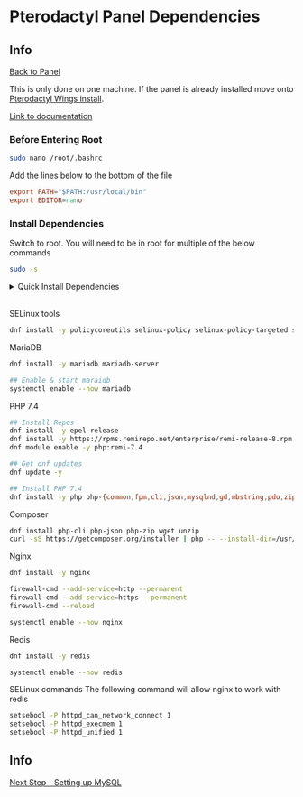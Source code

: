 # Pterodactyl Panel Dependencies

## Info

[Back to Panel](/Pterodactyl/1%20-%20Panel)

This is only done on one machine.
If the panel is already installed move onto [Pterodactyl Wings install](3%20-%20Pterodactyl%20Wings%20install.md).

[Link to documentation](https://pterodactyl.io/community/installation-guides/panel/centos8.html#installing-the-panel)

### Before Entering Root

```sh
sudo nano /root/.bashrc
```

Add the lines below to the bottom of the file

```conf
export PATH="$PATH:/usr/local/bin"
export EDITOR=nano
```

### Install Dependencies

Switch to root. You will need to be in root for multiple of the below commands

```sh
sudo -s
```

<details>
<summary>Quick Install Dependencies</summary>
<p>

```sh
set -x ; dnf install -y policycoreutils selinux-policy selinux-policy-targeted setroubleshoot-server setools setools-console mcstrans && dnf install -y mariadb mariadb-server && systemctl enable --now mariadb && dnf install -y epel-release && dnf install -y https://rpms.remirepo.net/enterprise/remi-release-8.rpm && dnf module enable -y php:remi-7.4 && dnf update -y && dnf install -y php php-{common,fpm,cli,json,mysqlnd,gd,mbstring,pdo,zip,bcmath,dom,opcache} && dnf install php-cli php-json php-zip wget unzip && curl -sS https://getcomposer.org/installer | php -- --install-dir=/usr/local/bin --filename=composer && dnf install -y nginx && firewall-cmd --add-service=http --permanent && firewall-cmd --add-service=https --permanent && firewall-cmd --reload && systemctl enable --now nginx && dnf install -y redis && systemctl enable --now redis && setsebool -P httpd_can_network_connect 1 && setsebool -P httpd_execmem 1 && setsebool -P httpd_unified 1 ; set +x ; echo 'done'
```

</p>
</details>
&nbsp;

SELinux tools

```sh
dnf install -y policycoreutils selinux-policy selinux-policy-targeted setroubleshoot-server setools setools-console mcstrans
```

MariaDB

```sh
dnf install -y mariadb mariadb-server

## Enable & start maraidb
systemctl enable --now mariadb
```

PHP 7.4

```sh
## Install Repos
dnf install -y epel-release
dnf install -y https://rpms.remirepo.net/enterprise/remi-release-8.rpm
dnf module enable -y php:remi-7.4

## Get dnf updates
dnf update -y

## Install PHP 7.4
dnf install -y php php-{common,fpm,cli,json,mysqlnd,gd,mbstring,pdo,zip,bcmath,dom,opcache}
```

Composer

```sh
dnf install php-cli php-json php-zip wget unzip
curl -sS https://getcomposer.org/installer | php -- --install-dir=/usr/local/bin --filename=composer
```

Nginx

```sh
dnf install -y nginx

firewall-cmd --add-service=http --permanent
firewall-cmd --add-service=https --permanent
firewall-cmd --reload

systemctl enable --now nginx
```

Redis

```sh
dnf install -y redis

systemctl enable --now redis
```

SELinux commands
The following command will allow nginx to work with redis

```sh
setsebool -P httpd_can_network_connect 1
setsebool -P httpd_execmem 1
setsebool -P httpd_unified 1
```
## Info

[Next Step - Setting up MySQL](/Pterodactyl/1%20-%20Panel/2%20-%20Setting%20up%20MySQL.md)